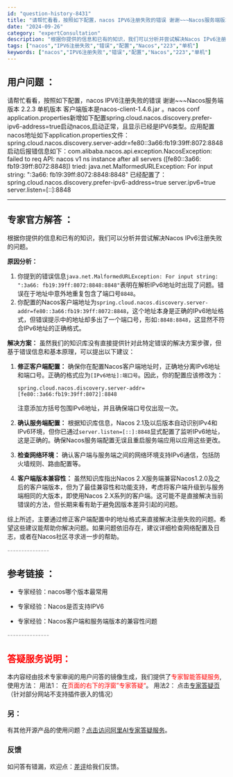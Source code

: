 ```yaml
---
id: "question-history-8431"
title: "请帮忙看看，按照如下配置，nacos IPV6注册失败的错误 谢谢~~~Nacos服务端版本  2.2.3"
date: "2024-09-26"
category: "expertConsultation"
description: "根据你提供的信息和已有的知识，我们可以分析并尝试解决Nacos IPv6注册失败的问题。**原因分析：**1. 你提到的错误信息`java.net.MalformedURLException: For input string: :3a66: fb19:39ff:8072:8848:8848`表明在"
tags: ["nacos","IPV6注册失败","错误","配置","Nacos","223","单机"]
keywords: ["nacos","IPV6注册失败","错误","配置","Nacos","223","单机"]
---
```


## 用户问题 ： 
 请帮忙看看，按照如下配置，nacos IPV6注册失败的错误 谢谢~~~Nacos服务端版本  2.2.3 单机版本  客户端版本是nacos-client-1.4.6.jar 。nacos conf application.properties新增如下配置spring.cloud.nacos.discovery.prefer-ipv6-address=true启动nacos,启动正常，且显示已经是IPV6类型。应用配置nacos地址如下application.properties文件：spring.cloud.nacos.discovery.server-addr=fe80::3a66:fb19:39ff:8072:8848启动后报错信息如下：com.alibaba.nacos.api.exception.NacosException: failed to req API: nacos v1 ns instance after all servers ([fe80::3a66: fb19:39ff:8072:8848]) tried: java.net.MalformedURLException: For input string: ":3a66: fb19:39ff:8072:8848:8848" 已经配置了：spring.cloud.nacos.discovery.prefer-ipv6-address=true server.ipv6=true server.listen=[::]:8848  

---------------
## 专家官方解答 ：

根据你提供的信息和已有的知识，我们可以分析并尝试解决Nacos IPv6注册失败的问题。

**原因分析：**
1. 你提到的错误信息`java.net.MalformedURLException: For input string: ":3a66: fb19:39ff:8072:8848:8848"`表明在解析IPv6地址时出现了问题。错误在于地址中意外地重复包含了端口号`8848`。
2. 你配置的Nacos客户端地址为`spring.cloud.nacos.discovery.server-addr=fe80::3a66:fb19:39ff:8072:8848`，这个地址本身是正确的IPv6地址格式，但错误提示中的地址却多出了一个端口号，形如`:8848:8848`，这显然不符合IPv6地址的正确格式。

**解决方案：**
虽然我们的知识库没有直接提供针对此特定错误的解决方案步骤，但基于错误信息和基本原理，可以提出以下建议：

1. **修正客户端配置：** 确保你在配置Nacos客户端地址时，正确地分离IPv6地址和端口号。正确的格式应为`[IPv6地址]:端口号`。因此，你的配置应该修改为：
   ```properties
   spring.cloud.nacos.discovery.server-addr=[fe80::3a66:fb19:39ff:8072]:8848
   ```
   注意添加方括号包围IPv6地址，并且确保端口号仅出现一次。

2. **确认服务端配置：** 根据知识库信息，Nacos 2.1及以后版本自动识别IPv4和IPv6环境，但你已通过`server.listen=[::]:8848`显式配置了监听IPv6地址，这是正确的。确保Nacos服务端配置无误且重启服务端应用以应用这些更改。

3. **检查网络环境：** 确认客户端与服务端之间的网络环境支持IPv6通信，包括防火墙规则、路由配置等。

4. **客户端版本兼容性：** 虽然知识库指出Nacos 2.X服务端兼容Nacos1.2.0及之后的客户端版本，但为了最佳兼容性和功能支持，考虑将客户端升级到与服务端相同的大版本，即使用Nacos 2.X系列的客户端。这可能不是直接解决当前错误的方法，但长期来看有助于避免因版本差异引起的问题。

综上所述，主要通过修正客户端配置中的地址格式来直接解决注册失败的问题。希望这些建议能帮助你解决问题。如果问题依旧存在，建议详细检查网络配置及日志，或者在Nacos社区寻求进一步的帮助。


<font color="#949494">---------------</font> 


## 参考链接 ：

* 专家经验：nacos哪个版本最常用 
 
 * 专家经验：Nacos是否支持IPV6 
 
 * 专家经验：Nacos客户端和服务端版本的兼容性问题 


 <font color="#949494">---------------</font> 
 


## <font color="#FF0000">答疑服务说明：</font> 

本内容经由技术专家审阅的用户问答的镜像生成，我们提供了<font color="#FF0000">专家智能答疑服务</font>,使用方法：
用法1： 在<font color="#FF0000">页面的右下的浮窗”专家答疑“</font>。
用法2： 点击[专家答疑页](https://answer.opensource.alibaba.com/docs/intro)（针对部分网站不支持插件嵌入的情况）
### 另：


有其他开源产品的使用问题？[点击访问阿里AI专家答疑服务](https://answer.opensource.alibaba.com/docs/intro)。
### 反馈
如问答有错漏，欢迎点：[差评](https://ai.nacos.io/user/feedbackByEnhancerGradePOJOID?enhancerGradePOJOId=13652)给我们反馈。

